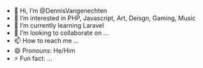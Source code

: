 - 👋 Hi, I’m @DennisVangenechten
- 👀 I’m interested in PHP, Javascript, Art, Deisgn, Gaming, Music 
- 🌱 I’m currently learning Laravel
- 💞️ I’m looking to collaborate on ...
- 📫 How to reach me ...
- 😄 Pronouns: He/Him
- ⚡ Fun fact: ...

<!---
DennisVangenechten/DennisVangenechten is a ✨ special ✨ repository because its `README.md` (this file) appears on your GitHub profile.
You can click the Preview link to take a look at your changes.
--->
